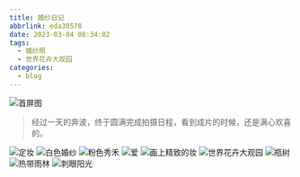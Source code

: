 ```yaml
---
title: 婚纱日记
abbrlink: eda30578
date: 2023-03-04 08:34:02
tags:
  - 婚纱照
  - 世界花卉大观园
categories:
  - blog
---
```


![首屏图](https://s11.ax1x.com/2024/02/08/pF1j3wD.jpg)

<!-- more -->

> 经过一天的奔波，终于圆满完成拍摄日程，看到成片的时候，还是满心欢喜的。

![定妆](https://s11.ax1x.com/2024/02/08/pF1jQOK.jpg)
![白色婚纱](https://s11.ax1x.com/2024/02/08/pF1jMy6.jpg)
![粉色秀禾](https://s11.ax1x.com/2024/02/08/pF1j8Te.jpg)
![爱](https://s11.ax1x.com/2024/02/09/pF3KPeS.jpg)
![画上精致的妆](https://s11.ax1x.com/2024/02/09/pF3K9L8.jpg)
![世界花卉大观园](https://s11.ax1x.com/2024/02/08/pF1j3wD.jpg)
![瓶树](https://s11.ax1x.com/2024/02/08/pF1jJFH.jpg)
![热带雨林](https://s11.ax1x.com/2024/02/08/pF1jYYd.jpg)
![刺眼阳光](https://s11.ax1x.com/2024/02/09/pF3KFoQ.jpg)
